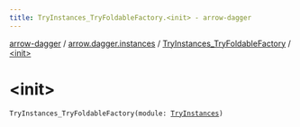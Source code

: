 ```yaml
---
title: TryInstances_TryFoldableFactory.<init> - arrow-dagger
---
```


[arrow-dagger](../../index.html) / [arrow.dagger.instances](../index.html) / [TryInstances_TryFoldableFactory](index.html) / [&lt;init&gt;](./-init-.html)

# &lt;init&gt;

`TryInstances_TryFoldableFactory(module: `[`TryInstances`](../-try-instances/index.html)`)`